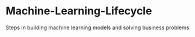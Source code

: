 # Machine-Learning-Lifecycle
Steps in building machine learning models and solving business problems 
